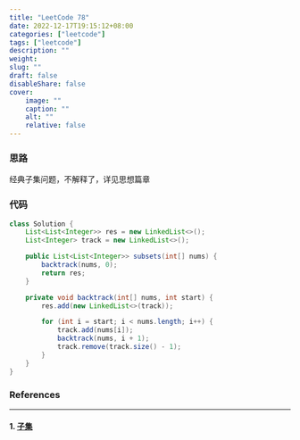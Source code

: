 ```yaml
---
title: "LeetCode 78"
date: 2022-12-17T19:15:12+08:00
categories: ["leetcode"]
tags: ["leetcode"]
description: ""
weight:
slug: ""
draft: false
disableShare: false
cover:
    image: ""
    caption: ""
    alt: ""
    relative: false
---
```


### 思路

经典子集问题，不解释了，详见思想篇章

### 代码

```java
class Solution {
    List<List<Integer>> res = new LinkedList<>();
    List<Integer> track = new LinkedList<>();

    public List<List<Integer>> subsets(int[] nums) {
        backtrack(nums, 0);
        return res;
    }

    private void backtrack(int[] nums, int start) {
        res.add(new LinkedList<>(track));

        for (int i = start; i < nums.length; i++) {
            track.add(nums[i]);
            backtrack(nums, i + 1);
            track.remove(track.size() - 1);
        }
    }
}
```

### References

---

#### 1. [子集](https://leetcode.cn/problems/subsets/)

